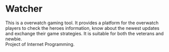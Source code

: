 # Watcher
This is a overwatch gaming tool. It provides a platform for the overwatch players to check the heroes information, know about the newest updates and exchange their game strategies. It is suitable for both the veterans and newbie.  
Project of Internet Programming.
